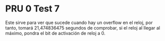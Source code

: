 # PRU 0 Test 7

Este sirve para ver que sucede cuando hay un overflow en el reloj,
por tanto, tomará 21,474836475 segundos de comprobar,
si el reloj al llegar al máximo, pondra el bit de activación de reloj a 0.